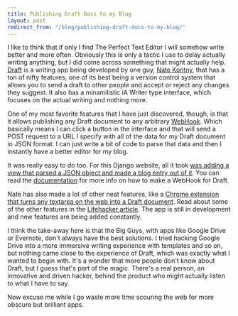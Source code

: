 ```yaml
---
title: Publishing Draft Docs to my Blog
layout: post
redirect_from: "/blog/publishing-draft-docs-to-my-blog/"
---
```


I like to think that if only I find The Perfect Text Editor I will somehow
write better and more often. Obviously this is only a tactic I use to delay
actually writing anything, but I did come across something that might actually
help. [Draft](https://draftin.com) is a writing app being developed by one guy,
[Nate Kontny](https://twitter.com/natekontny), that has a ton of nifty
features, one of its best being a version control system that allows you to
send a draft to other people and accept or reject any changes they suggest. It
also has a minamilistic iA Writer type interface, which focuses on the actual
writing and nothing more.
<!--excerpt-->

One of my most favorite features that I have just discovered, though, is that
it allows publishing any Draft document to any arbitrary
[WebHook](http://en.wikipedia.org/wiki/Webhook). Which basically means I can
click a button in the interface and that will send a POST request to a URL I
specify with all of the data for my Draft document in JSON format. I can just
write a bit of code to parse that data and then I instantly have a better
editor for my blog.

It was really easy to do too. For this Django website, all it took [was adding
a view that parsed a JSON object and made a blog entry out of
it](https://github.com/thallada/personalsite/commit/c4694a6669dbc7b79a5bff3fb818a682ecacffbb).
You can read the
[documentation](https://draftin.com/documents/69898?token=5fjKKlZ0-AeBzqj_RAftAGdzRzl9VBfBHj5wpSWm_gU)
for more info on how to make a WebHook for Draft.

Nate has also made a lot of other neat features, like a [Chrome extension that
turns any textarea on the web into a Draft
document](https://chrome.google.com/webstore/detail/draft/amlbbbgcijmiooecobhkjblcdkjldmdk).
Read about some of the other features in the [Lifehacker
article](http://lifehacker.com/5993339/draft-is-a-writing-app-with-serious-version-and-draft-control).
The app is still in development and new features are being added constantly.

I think the take-away here is that the Big Guys, with apps like Google Drive or
Evernote, don't always have the best solutions. I tried hacking Google Drive
into a more immersive writing experience with templates and so on, but nothing
came close to the experience of Draft, which was exactly what I wanted to begin
with. It's a wonder that more people don't know about Draft, but I guess that's
part of the magic. There's a real person, an innovative and driven hacker,
behind the product who might actually listen to what I have to say.

Now excuse me while I go waste more time scouring the web for more obscure but
brilliant apps.
